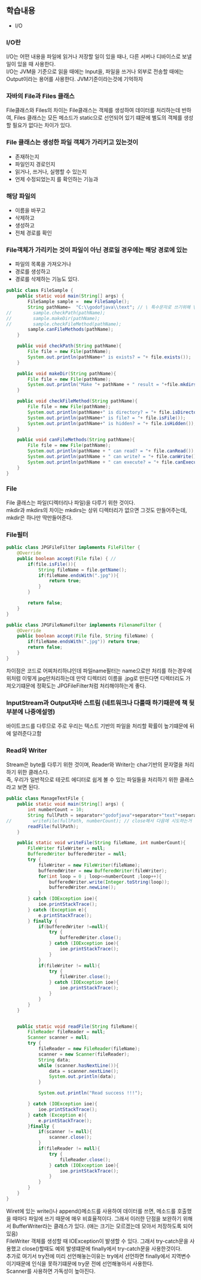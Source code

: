 ## 학습내용
- I/O


### I/O란
I/O는 어떤 내용을 파일에 읽거나 저장할 일이 있을 때나, 다른 서버나 디바이스로 보낼 일이 있을 때 사용한다. <br>
I/O는 JVM을 기준으로 읽을 때에는 Input을, 파일을 쓰거나 외부로 전송할 때에는 Output이라는 용어를 사용한다. JVM기준이라는것에 기억하자 <br>

### 자바의 File과 Files 클래스
File클래스와 Files의 차이는 File클래스는 객체를 생성하여 데이터를 처리하는데 반하여, 
Files 클래스는 모든 메소드가 static으로 선언되어 있기 떄문에 별도의 객체를 생성할 필요가 없다는 차이가 있다.

### File 클래스는 생성한 파일 객체가 가리키고 있는것이 
- 존재하는지
- 파일인지 경로인지
- 읽거나, 쓰거나, 실행할 수 있는지
- 언제 수정되었는지
를 확인하는 기능과

### 해당 파일의
- 이름을 바꾸고
- 삭제하고
- 생성하고
- 전체 경로를 확인

### File객체가 가리키는 것이 파일이 아닌 경로일 경우에는 해당 경로에 있는
- 파일의 목록을 가져오거나
- 경로를 생성하고
- 경로를 삭제하는
기능도 있다.

```java
public class FileSample {
    public static void main(String[] args) {
        FileSample sample =  new FileSample();
        String pathName=  "C:\\godofjava\\text"; // \ 특수문자로 쓰기위해 \\ 두번사용
//        sample.checkPath(pathName);
//        sample.makeDir(pathName);
//        sample.checkFileMethod(pathName);
        sample.canFileMethods(pathName);
    }

    public void checkPath(String pathName){
        File file = new File(pathName);
        System.out.println(pathName+" is exists? = "+ file.exists());
    }

    public void makeDir(String pathName){
        File file = new File(pathName);
        System.out.println("Make "+ pathName + " result = "+file.mkdirs());
    }

    public void checkFileMethod(String pathName){
        File file = new File(pathName);
        System.out.println(pathName+" is directory? = "+ file.isDirectory());
        System.out.println(pathName+" is file? = "+ file.isFile());
        System.out.println(pathName+" is hidden? = "+ file.isHidden());
    }

    public void canFileMethods(String pathName){
        File file = new File(pathName);
        System.out.println(pathName + " can read? = "+ file.canRead());
        System.out.println(pathName + " can write? = "+ file.canWrite());
        System.out.println(pathName + " can execute? = "+ file.canExecute());
    }
}
```
### File
File 클래스는 파일(디렉터리나 파일)을 다루기 위한 것이다. <br>
mkdir과 mkdirs의 차이는 mkdirs는 상위 디렉터리가 없으면 그것도 만들어주는데, mkdir은 하나만 딱만들어준다.

### File필터
```java
public class JPGFileFilter implements FileFilter {
    @Override
    public boolean accept(File file) { //
        if(file.isFile()){
            String fileName = file.getName();
            if(fileName.endsWith(".jpg")){
                return true;
            }
        }

        return false;
    }
}

public class JPGFileNameFilter implements FilenameFilter {
    @Override
    public boolean accept(File file, String fileName) {
        if(fileName.endsWith(".jpg")) return true;
        return false;
    }
}

```
차이점은 코드로 어찌처리하냐인데 파일name필터는 name으로만 처리를 하는경우에 위처럼 이렇게 jpg만처리하는데 만약 디렉터리 이름을 .jpg로 만든다면 디렉터리도 가져오기떄문에 
정확도는 JPGFileFilter처럼 처리해야하는게 좋다. <br>


### InputStream과 Output자바 스트림 (네트워크나 다룰때 하기때문에 책 뒷부분에 나중에설명)
바이트코드를 다루므로 주로 우리는 텍스트 기반의 파일을 처리할 확률이 높기떄문에 뒤에 알려준다고함


### Read와 Writer
Stream은 byte를 다루기 위한 것이며, Reader와 Writer는 char기반의 문자열을 처리 하기 위한 클래스다. <br>
즉, 우리가 일반적으로 테긋트 에디터로 쉽게 볼 수 있는 파일들을 처리하기 위한 클래스라고 보면 된다.

```java
public class ManageTextFile {
    public static void main(String[] args) {
        int numberCount = 10;
        String fullPath = separator+"godofjava"+separator+"text"+separator+"number.txt";
//        writeFile(fullPath, numberCount); // close해서 다음에 시도하는거 불가능
        readFile(fullPath);
    }

    public static void writeFile(String fileName, int numberCount){
        FileWriter fileWriter = null;
        BufferedWriter bufferedWriter = null;
        try {
            fileWriter = new FileWriter(fileName);
            bufferedWriter = new BufferedWriter(fileWriter);
            for(int loop = 0 ; loop<=numberCount ;loop++){
                bufferedWriter.write(Integer.toString(loop));
                bufferedWriter.newLine();
            }
        } catch (IOException ioe){
            ioe.printStackTrace();
        } catch (Exception e){
            e.printStackTrace();
        } finally {
            if(bufferedWriter !=null){
                try {
                    bufferedWriter.close();
                } catch (IOException ioe){
                    ioe.printStackTrace();
                }
            }
            if(fileWriter != null){
                try {
                    fileWriter.close();
                } catch (IOException ioe){
                    ioe.printStackTrace();
                }
            }
        }
    }


    public static void readFile(String fileName){
        FileReader fileReader = null;
        Scanner scanner = null;
        try {
            fileReader = new FileReader(fileName);
            scanner = new Scanner(fileReader);
            String data;
            while (scanner.hasNextLine()){
                data = scanner.nextLine();
                System.out.println(data);
            }

            System.out.println("Read success !!!");

        } catch (IOException ioe){
            ioe.printStackTrace();
        } catch (Exception e){
            e.printStackTrace();
        }finally {
            if(scanner != null){
                scanner.close();
            }
            if(fileReader != null){
                try {
                    fileReader.close();
                } catch (IOException ioe){
                    ioe.printStackTrace();
                }
            }
        }
    }
}
```
Wiret에 있는 write()나 append()메소드를 사용하여 데이터를 쓰면, 메소드를 호출했을 때마다 파일에 쓰기 때문에 매우 비효율적이다. 그래서 이러한 단점을 보완하기 위해서
BufferWriter라는 클래스가 있다. (애는 크기는 모르겠는데 모아서 저장하도록 되어있음) <br>
FileWriter 객체를 생성할 때 IOException이 발생할 수 있다. 그래서 try-catch문을 사용했고 close()할때도 예외 발생떄문에 finally에서 try-catch문을 사용한것이다. <br>
추가로 여기서 try전에 미리 선언해놓는이유는 try에서 선언하면 finally에서 지역변수이기때문에 인식을 못하기떄문에 try문 전에 선언해놓아서 사용한다. <br>
Scanner를 사용하면 가독성이 높아진다. 




